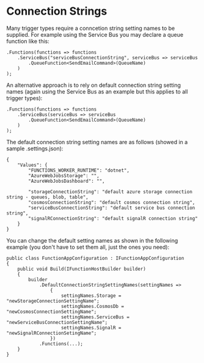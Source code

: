 # Connection Strings

Many trigger types require a conncetion string setting names to be supplied. For example using the Service Bus you may declare a queue function like this:

    .Functions(functions => functions
        .ServiceBus("serviceBusConnectionString", serviceBus => serviceBus
            .QueueFunction<SendEmailCommand>(QueueName)
        )
    );

An alternative approach is to rely on default connection string setting names (again using the Service Bus as an example but this applies to all trigger types):

    .Functions(functions => functions
        .ServiceBus(serviceBus => serviceBus
            .QueueFunction<SendEmailCommand>(QueueName)
        )
    );

The default connection string setting names are as follows (showed in a sample .settings.json):

    {
        "Values": {
            "FUNCTIONS_WORKER_RUNTIME": "dotnet",
            "AzureWebJobsStorage": "",
            "AzureWebJobsDashboard": "",

            "storageConnectionString": "default azure storage connection string - queues, blob, table",
            "cosmosConnectionString": "default cosmos connection string",
            "serviceBusConnectionString": "default service bus connection string",
            "signalRConnectionString": "default signalR connection string"
        }
    }

You can change the default setting names as shown in the following example (you don't have to set them all, just the ones you need):

    public class FunctionAppConfiguration : IFunctionAppConfiguration
    {
        public void Build(IFunctionHostBuilder builder)
        {
            builder
                .DefaultConnectionStringSettingNames(settingNames =>
                    {
                        settingNames.Storage = "newStorageConnectionSettingName";
                        settingNames.CosmosDb = "newCosmosConnectionSettingName";
                        settingNames.ServiceBus = "newServiceBusConnectionSettingName";
                        settingNames.SignalR = "newSignalRConnectionSetingName";
                    })
                .Functions(...);
        }
    }
